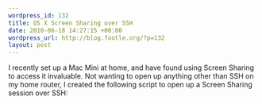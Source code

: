```yaml
--- 
wordpress_id: 132
title: OS X Screen Sharing over SSH
date: 2010-06-18 14:27:15 +00:00
wordpress_url: http://blog.footle.org/?p=132
layout: post
---
```

I recently set up a Mac Mini at home, and have found using Screen Sharing to access it invaluable. Not wanting to open up anything other than SSH on my home router, I created the following script to open up a Screen Sharing session over SSH:

<script src="http://gist.github.com/444303.js"></script>
